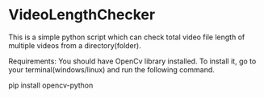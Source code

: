 # VideoLengthChecker
This is a simple python script which can check total video file length of multiple videos from a directory(folder).

Requirements:
You should have OpenCv library installed. 
To install it, go to your terminal(windows/linux) and run the following command.

pip install opencv-python
